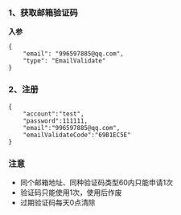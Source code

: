 ### 1、获取邮箱验证码
**入参**
```
{
	"email": "996597885@qq.com",
	"type": "EmailValidate"
}
```

### 2、注册
```
{
	"account":"test",
	"password":111111,
	"email":"996597885@qq.com",
	"emailValidateCode":"69B1EC5E"
}
```

### 注意
* 同个邮箱地址、同种验证码类型60内只能申请1次
* 验证码只能使用1次，使用后作废
* 过期验证码每天0点清除